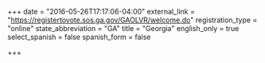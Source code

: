 +++
date = "2016-05-26T17:17:06-04:00"
external_link = "https://registertovote.sos.ga.gov/GAOLVR/welcome.do"
registration_type = "online"
state_abbreviation = "GA"
title = "Georgia"
english_only = true
select_spanish = false
spanish_form = false

+++
